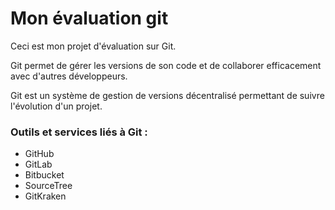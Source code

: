 # Mon évaluation git

Ceci est mon projet d'évaluation sur Git.

Git permet de gérer les versions de son code et de collaborer efficacement avec d'autres développeurs.

Git est un système de gestion de versions décentralisé permettant de suivre l'évolution d'un projet.
### Outils et services liés à Git :
- GitHub
- GitLab
- Bitbucket
- SourceTree
- GitKraken

